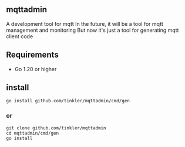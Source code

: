 ## mqttadmin
A development tool for mqtt
In the future, it will be a tool for mqtt management and monitoring
But now it's just a tool for generating mqtt client code

## Requirements
* Go 1.20 or higher

## install
```
go install github.com/tinkler/mqttadmin/cmd/gen
```
### or
```
git clone github.com/tinkler/mqttadmin
cd mqttadmin/cmd/gen
go install
```